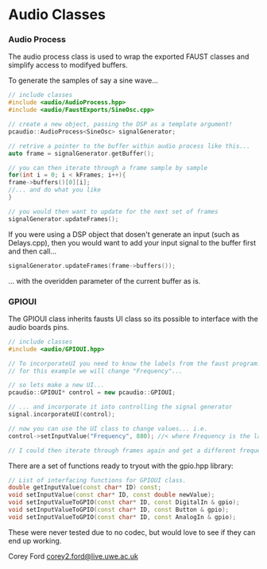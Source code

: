 # Audio Classes

### Audio Process
The audio process class is used to wrap the exported FAUST classes and simplify
access to modifyed buffers.

To generate the samples of say a sine wave...

```C++
// include classes
#include <audio/AudioProcess.hpp>
#include <audio/FaustExports/SineOsc.cpp> 

// create a new object, passing the DSP as a template argument!
pcaudio::AudioProcess<SineOsc> signalGenerator;

// retrive a pointer to the buffer within audio process like this...
auto frame = signalGenerator.getBuffer();

// you can then iterate through a frame sample by sample
for(int i = 0; i < kFrames; i++){
frame->buffers()[0][i];
//... and do what you like
}

// you would then want to update for the next set of frames
signalGenerator.updateFrames();

```
If you were using a DSP object that dosen't generate an input (such as Delays.cpp), then you would want to add your input signal to the buffer first and then call...

```C++
signalGenerator.updateFrames(frame->buffers());
```
... with the overidden parameter of the current buffer as is. 

### GPIOUI
The GPIOUI class inherits fausts UI class so its possible to interface with the 
audio boards pins.

```C++
// include classes
#include <audio/GPIOUI.hpp>

// To incorporateUI you need to know the labels from the faust program.
// for this example we will change "Frequency"...

// so lets make a new UI...
pcaudio::GPIOUI* control = new pcaudio::GPIOUI;

// ... and incorporate it into controlling the signal generator
signal.incorporateUI(control);

// now you can use the UI class to change values... i.e.
control->setInputValue("Frequency", 880); //< where Frequency is the label from the faust program and 880 is the new values

// I could then iterate through frames again and get a different frequency. 
```

There are a set of functions ready to tryout with the gpio.hpp library:

```C++
// List of interfacing functions for GPIOUI class. 
double getInputValue(const char* ID) const;
void setInputValue(const char* ID, const double newValue);
void setInputValueToGPIO(const char* ID, const DigitalIn & gpio);
void setInputValueToGPIO(const char* ID, const Button & gpio);
void setInputValueToGPIO(const char* ID, const AnalogIn & gpio);
```
These were never tested due to no codec, but would love to see if they can end up working.

Corey Ford 
corey2.ford@live.uwe.ac.uk
